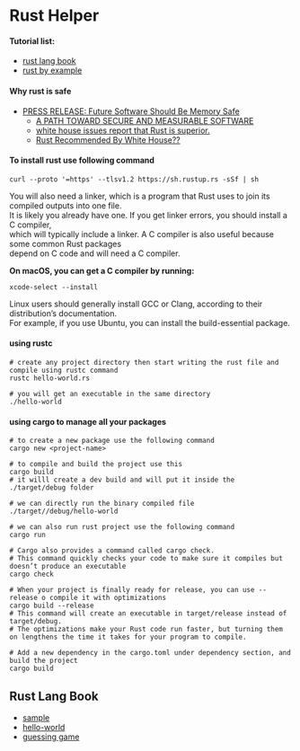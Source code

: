 # Rust Helper

#### Tutorial list:
- [rust lang book](https://doc.rust-lang.org/stable/book/title-page.html)
- [rust by example](https://doc.rust-lang.org/rust-by-example/index.html)



#### Why rust is safe
- [PRESS RELEASE: Future Software Should Be Memory Safe](https://www.whitehouse.gov/oncd/briefing-room/2024/02/26/press-release-technical-report/)
  - [A PATH TOWARD SECURE AND MEASURABLE SOFTWARE](https://www.whitehouse.gov/wp-content/uploads/2024/02/Final-ONCD-Technical-Report.pdf)
  - [white house issues report that Rust is superior.](https://www.youtube.com/watch?v=T4ZUMvALdKI)
  - [Rust Recommended By White House??](https://www.youtube.com/watch?v=0BdePS7dx1I)



#### To install rust use following command
```
curl --proto '=https' --tlsv1.2 https://sh.rustup.rs -sSf | sh
```
You will also need a linker, which is a program that Rust uses to join its compiled outputs into one file. </br>
It is likely you already have one. If you get linker errors, you should install a C compiler, </br>
which will typically include a linker. A C compiler is also useful because some common Rust packages </br>
depend on C code and will need a C compiler. </br>

**On macOS, you can get a C compiler by running:** </br>
```
xcode-select --install
```
Linux users should generally install GCC or Clang, according to their distribution’s documentation. </br>
For example, if you use Ubuntu, you can install the build-essential package. </br>

#### using rustc
```
# create any project directory then start writing the rust file and compile using rustc command
rustc hello-world.rs

# you will get an executable in the same directory
./hello-world
```

#### using cargo to manage all your packages
```
# to create a new package use the following command
cargo new <project-name>

# to compile and build the project use this
cargo build
# it willl create a dev build and will put it inside the ./target/debug folder

# we can directly run the binary compiled file
./target//debug/hello-world

# we can also run rust project use the following command
cargo run

# Cargo also provides a command called cargo check. 
# This command quickly checks your code to make sure it compiles but doesn’t produce an executable
cargo check

# When your project is finally ready for release, you can use --release o compile it with optimizations
cargo build --release
# This command will create an executable in target/release instead of target/debug. 
# The optimizations make your Rust code run faster, but turning them on lengthens the time it takes for your program to compile.

# Add a new dependency in the cargo.toml under dependency section, and build the project
cargo build
```

## Rust Lang Book
- [sample](/rust-lang/sample)
- [hello-world](/rust-lang/hello-world)
- [guessing game](/rust-lang/guessing-game)
